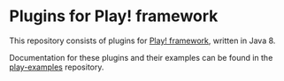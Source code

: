 Plugins for Play! framework
===

This repository consists of plugins for [Play! framework](http://www.playframework.com/), written in Java 8.

Documentation for these plugins and their examples can be found in the [play-examples](https://github.com/tfeng/play-examples) repository.
